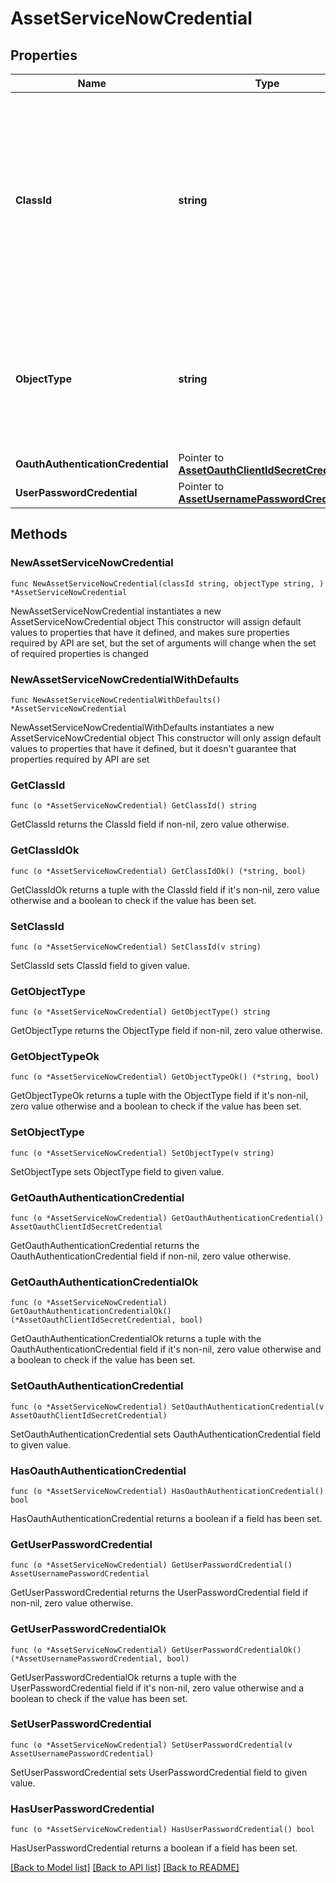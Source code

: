 # AssetServiceNowCredential

## Properties

Name | Type | Description | Notes
------------ | ------------- | ------------- | -------------
**ClassId** | **string** | The fully-qualified name of the instantiated, concrete type. This property is used as a discriminator to identify the type of the payload when marshaling and unmarshaling data. | [default to "asset.ServiceNowCredential"]
**ObjectType** | **string** | The fully-qualified name of the instantiated, concrete type. The value should be the same as the &#39;ClassId&#39; property. | [default to "asset.ServiceNowCredential"]
**OauthAuthenticationCredential** | Pointer to [**AssetOauthClientIdSecretCredential**](AssetOauthClientIdSecretCredential.md) |  | [optional] 
**UserPasswordCredential** | Pointer to [**AssetUsernamePasswordCredential**](AssetUsernamePasswordCredential.md) |  | [optional] 

## Methods

### NewAssetServiceNowCredential

`func NewAssetServiceNowCredential(classId string, objectType string, ) *AssetServiceNowCredential`

NewAssetServiceNowCredential instantiates a new AssetServiceNowCredential object
This constructor will assign default values to properties that have it defined,
and makes sure properties required by API are set, but the set of arguments
will change when the set of required properties is changed

### NewAssetServiceNowCredentialWithDefaults

`func NewAssetServiceNowCredentialWithDefaults() *AssetServiceNowCredential`

NewAssetServiceNowCredentialWithDefaults instantiates a new AssetServiceNowCredential object
This constructor will only assign default values to properties that have it defined,
but it doesn't guarantee that properties required by API are set

### GetClassId

`func (o *AssetServiceNowCredential) GetClassId() string`

GetClassId returns the ClassId field if non-nil, zero value otherwise.

### GetClassIdOk

`func (o *AssetServiceNowCredential) GetClassIdOk() (*string, bool)`

GetClassIdOk returns a tuple with the ClassId field if it's non-nil, zero value otherwise
and a boolean to check if the value has been set.

### SetClassId

`func (o *AssetServiceNowCredential) SetClassId(v string)`

SetClassId sets ClassId field to given value.


### GetObjectType

`func (o *AssetServiceNowCredential) GetObjectType() string`

GetObjectType returns the ObjectType field if non-nil, zero value otherwise.

### GetObjectTypeOk

`func (o *AssetServiceNowCredential) GetObjectTypeOk() (*string, bool)`

GetObjectTypeOk returns a tuple with the ObjectType field if it's non-nil, zero value otherwise
and a boolean to check if the value has been set.

### SetObjectType

`func (o *AssetServiceNowCredential) SetObjectType(v string)`

SetObjectType sets ObjectType field to given value.


### GetOauthAuthenticationCredential

`func (o *AssetServiceNowCredential) GetOauthAuthenticationCredential() AssetOauthClientIdSecretCredential`

GetOauthAuthenticationCredential returns the OauthAuthenticationCredential field if non-nil, zero value otherwise.

### GetOauthAuthenticationCredentialOk

`func (o *AssetServiceNowCredential) GetOauthAuthenticationCredentialOk() (*AssetOauthClientIdSecretCredential, bool)`

GetOauthAuthenticationCredentialOk returns a tuple with the OauthAuthenticationCredential field if it's non-nil, zero value otherwise
and a boolean to check if the value has been set.

### SetOauthAuthenticationCredential

`func (o *AssetServiceNowCredential) SetOauthAuthenticationCredential(v AssetOauthClientIdSecretCredential)`

SetOauthAuthenticationCredential sets OauthAuthenticationCredential field to given value.

### HasOauthAuthenticationCredential

`func (o *AssetServiceNowCredential) HasOauthAuthenticationCredential() bool`

HasOauthAuthenticationCredential returns a boolean if a field has been set.

### GetUserPasswordCredential

`func (o *AssetServiceNowCredential) GetUserPasswordCredential() AssetUsernamePasswordCredential`

GetUserPasswordCredential returns the UserPasswordCredential field if non-nil, zero value otherwise.

### GetUserPasswordCredentialOk

`func (o *AssetServiceNowCredential) GetUserPasswordCredentialOk() (*AssetUsernamePasswordCredential, bool)`

GetUserPasswordCredentialOk returns a tuple with the UserPasswordCredential field if it's non-nil, zero value otherwise
and a boolean to check if the value has been set.

### SetUserPasswordCredential

`func (o *AssetServiceNowCredential) SetUserPasswordCredential(v AssetUsernamePasswordCredential)`

SetUserPasswordCredential sets UserPasswordCredential field to given value.

### HasUserPasswordCredential

`func (o *AssetServiceNowCredential) HasUserPasswordCredential() bool`

HasUserPasswordCredential returns a boolean if a field has been set.


[[Back to Model list]](../README.md#documentation-for-models) [[Back to API list]](../README.md#documentation-for-api-endpoints) [[Back to README]](../README.md)



